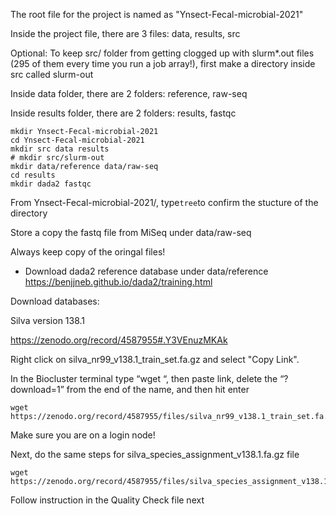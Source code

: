 The root file for the project is named as "Ynsect-Fecal-microbial-2021"

Inside the project file, there are 3 files: data, results, src

Optional:
To keep src/ folder from getting clogged up with slurm\*.out files (295 of them every time you run a job array!), first make a directory inside src called slurm-out

Inside data folder, there are 2 folders: reference, raw-seq

Inside results folder, there are 2 folders: results, fastqc

```
mkdir Ynsect-Fecal-microbial-2021
cd Ynsect-Fecal-microbial-2021
mkdir src data results
# mkdir src/slurm-out
mkdir data/reference data/raw-seq
cd results
mkdir dada2 fastqc
```

From Ynsect-Fecal-microbial-2021/, type`tree`to confirm the stucture of the directory

Store a copy the fastq file from MiSeq under data/raw-seq

Always keep copy of the oringal files!

- Download dada2 reference database under data/reference
  https://benjjneb.github.io/dada2/training.html

Download databases:

Silva version 138.1

https://zenodo.org/record/4587955#.Y3VEnuzMKAk

Right click on silva_nr99_v138.1_train_set.fa.gz and select "Copy Link".

In the Biocluster terminal type “wget “, then paste link, delete the “?download=1” from the end of the name, and then hit enter

```
wget https://zenodo.org/record/4587955/files/silva_nr99_v138.1_train_set.fa.gz
```

Make sure you are on a login node!

Next, do the same steps for silva_species_assignment_v138.1.fa.gz file

```
wget https://zenodo.org/record/4587955/files/silva_species_assignment_v138.1.fa.gz
```

Follow instruction in the Quality Check file next
